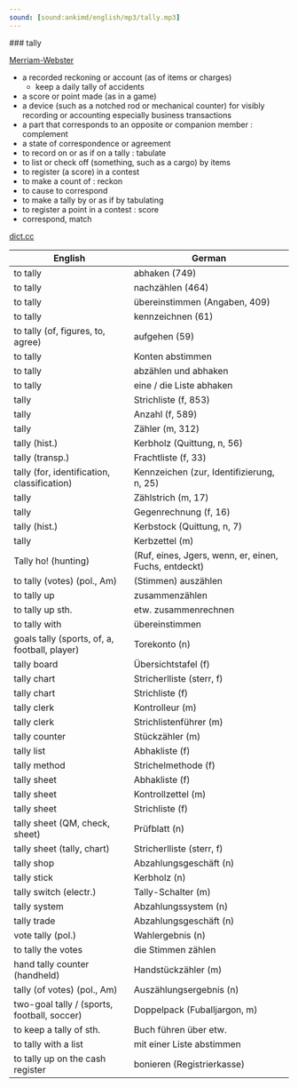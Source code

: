 ```yaml
---
sound: [sound:ankimd/english/mp3/tally.mp3]
---
```


\### tally

[Merriam-Webster](https://www.merriam-webster.com/dictionary/tally)

- a recorded reckoning or account (as of items or charges)
    - keep a daily tally of accidents
- a score or point made (as in a game)
- a device (such as a notched rod or mechanical counter) for visibly recording or accounting especially business transactions
- a part that corresponds to an opposite or companion member : complement
- a state of correspondence or agreement
- to record on or as if on a tally : tabulate
- to list or check off (something, such as a cargo) by items
- to register (a score) in a contest
- to make a count of : reckon
- to cause to correspond
- to make a tally by or as if by tabulating
- to register a point in a contest : score
- correspond, match

[dict.cc](https://www.dict.cc/tally)

| English        | German       |
| -------------- | ------------ |
| to tally | abhaken (749) |
| to tally | nachzählen (464) |
| to tally | übereinstimmen (Angaben, 409) |
| to tally | kennzeichnen (61) |
| to tally (of, figures, to, agree) | aufgehen (59) |
| to tally | Konten abstimmen |
| to tally | abzählen und abhaken |
| to tally | eine / die Liste abhaken |
| tally | Strichliste (f, 853) |
| tally | Anzahl (f, 589) |
| tally | Zähler (m, 312) |
| tally (hist.) | Kerbholz (Quittung, n, 56) |
| tally (transp.) | Frachtliste (f, 33) |
| tally (for, identification, classification) | Kennzeichen (zur, Identifizierung, n, 25) |
| tally | Zählstrich (m, 17) |
| tally | Gegenrechnung (f, 16) |
| tally (hist.) | Kerbstock (Quittung, n, 7) |
| tally | Kerbzettel (m) |
| Tally ho! (hunting) |  (Ruf, eines, Jgers, wenn, er, einen, Fuchs, entdeckt) |
| to tally (votes) (pol., Am) | (Stimmen) auszählen |
| to tally up | zusammenzählen |
| to tally up sth. | etw. zusammenrechnen |
| to tally with | übereinstimmen |
| goals tally (sports, of, a, football, player) | Torekonto (n) |
| tally board | Übersichtstafel (f) |
| tally chart | Stricherlliste (sterr, f) |
| tally chart | Strichliste (f) |
| tally clerk | Kontrolleur (m) |
| tally clerk | Strichlistenführer (m) |
| tally counter | Stückzähler (m) |
| tally list | Abhakliste (f) |
| tally method | Strichelmethode (f) |
| tally sheet | Abhakliste (f) |
| tally sheet | Kontrollzettel (m) |
| tally sheet | Strichliste (f) |
| tally sheet (QM, check, sheet) | Prüfblatt (n) |
| tally sheet (tally, chart) | Stricherlliste (sterr, f) |
| tally shop | Abzahlungsgeschäft (n) |
| tally stick | Kerbholz (n) |
| tally switch (electr.) | Tally-Schalter (m) |
| tally system | Abzahlungssystem (n) |
| tally trade | Abzahlungsgeschäft (n) |
| vote tally (pol.) | Wahlergebnis (n) |
| to tally the votes | die Stimmen zählen |
| hand tally counter (handheld) | Handstückzähler (m) |
| tally (of votes) (pol., Am) | Auszählungsergebnis (n) |
| two-goal tally / (sports, football, soccer) | Doppelpack (Fuballjargon, m) |
| to keep a tally of sth. | Buch führen über etw. |
| to tally with a list | mit einer Liste abstimmen |
| to tally up on the cash register | bonieren (Registrierkasse) |
